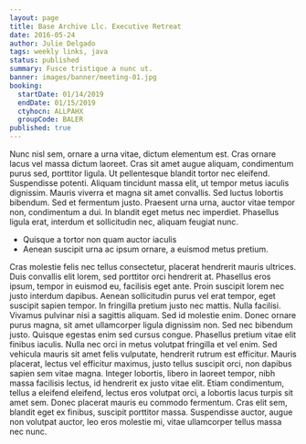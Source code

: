 ```yaml
---
layout: page
title: Base Archive Llc. Executive Retreat
date: 2016-05-24
author: Julie Delgado
tags: weekly links, java
status: published
summary: Fusce tristique a nunc ut.
banner: images/banner/meeting-01.jpg
booking:
  startDate: 01/14/2019
  endDate: 01/15/2019
  ctyhocn: ALLPAHX
  groupCode: BALER
published: true
---
```

Nunc nisl sem, ornare a urna vitae, dictum elementum est. Cras ornare lacus vel massa dictum laoreet. Cras sit amet augue aliquam, condimentum purus sed, porttitor ligula. Ut pellentesque blandit tortor nec eleifend. Suspendisse potenti. Aliquam tincidunt massa elit, ut tempor metus iaculis dignissim. Mauris viverra et magna sit amet convallis. Sed luctus lobortis bibendum. Sed et fermentum justo. Praesent urna urna, auctor vitae tempor non, condimentum a dui. In blandit eget metus nec imperdiet. Phasellus ligula erat, interdum et sollicitudin nec, aliquam feugiat nunc.

* Quisque a tortor non quam auctor iaculis
* Aenean suscipit urna ac ipsum ornare, a euismod metus pretium.

Cras molestie felis nec tellus consectetur, placerat hendrerit mauris ultrices. Duis convallis elit lorem, sed porttitor orci hendrerit at. Phasellus eros ipsum, tempor in euismod eu, facilisis eget ante. Proin suscipit lorem nec justo interdum dapibus. Aenean sollicitudin purus vel erat tempor, eget suscipit sapien tempor. In fringilla pretium justo nec mattis. Nulla facilisi. Vivamus pulvinar nisi a sagittis aliquam.
Sed id molestie enim. Donec ornare purus magna, sit amet ullamcorper ligula dignissim non. Sed nec bibendum justo. Quisque egestas enim sed cursus congue. Phasellus pretium vitae elit finibus iaculis. Nulla nec orci in metus volutpat fringilla et vel enim. Sed vehicula mauris sit amet felis vulputate, hendrerit rutrum est efficitur. Mauris placerat, lectus vel efficitur maximus, justo tellus suscipit orci, non dapibus sapien sem vitae magna. Integer lobortis, libero in laoreet tempor, nibh massa facilisis lectus, id hendrerit ex justo vitae elit. Etiam condimentum, tellus a eleifend eleifend, lectus eros volutpat orci, a lobortis lacus turpis sit amet sem. Donec placerat mauris eu commodo fermentum. Cras elit sem, blandit eget ex finibus, suscipit porttitor massa. Suspendisse auctor, augue non volutpat auctor, leo eros molestie mi, vitae ullamcorper tellus massa nec nunc.

